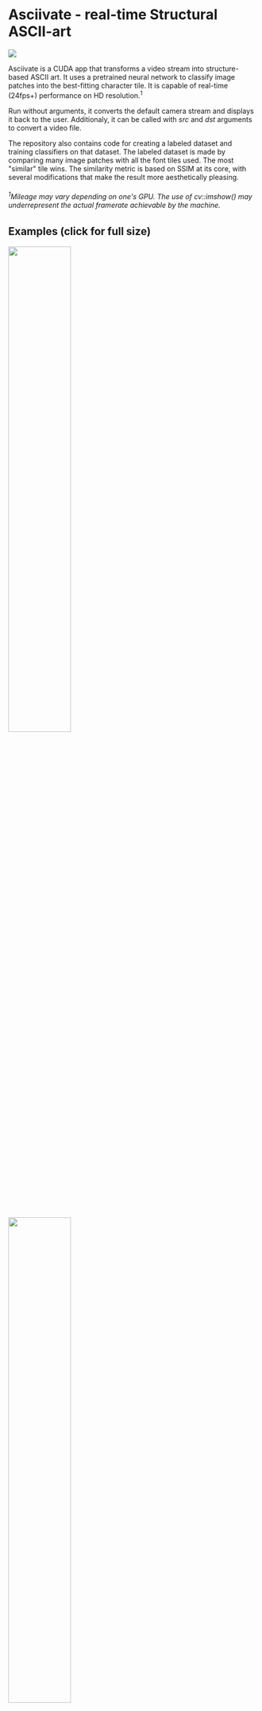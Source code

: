 # Asciivate - real-time Structural ASCII-art

![](images/asciivate.gif)

Asciivate is a CUDA app that transforms a video stream into structure-based ASCII art. It uses a pretrained neural network to classify image patches into the best-fitting character tile. It is capable of real-time (24fps+) performance on HD resolution.<sup>1</sup>

Run without arguments, it converts the default camera stream and displays it back to the user.
Additionaly, it can be called with *src* and *dst* arguments to convert a video file.

The repository also contains code for creating a labeled dataset and training classifiers on that dataset. The labeled dataset is made by comparing many image patches with all the font tiles used. The most "similar" tile wins. The similarity metric is based on SSIM at its core, with several modifications that make the result more aesthetically pleasing.

###### <sup>1</sup>Mileage may vary depending on one's GPU. The use of cv::imshow() may underrepresent the actual framerate achievable by the machine.

## Examples (click for full size)

<img src="images/clocks.gif" width="50%"></img>
<img src="images/swirls.gif" width="50%"></img>

## Repository structure

As of now, training models to be used by the app is not a streamlined process. The repo contains code that evolved as it was used during research/development of the application, and the focus was on getting things to work. When time permits, I'll expand on the code so more of it can be immediately useful.

* src/ 

    Contains the Asciivate source code. `src/dataset` contains code for creating a labeled dataset.
* notebooks/

    Various notebooks used in the process of developping the application. Notably, `asciivate.ipyb` contains code that trained the classifier.
* res/

    Contains a trained model and tileset to be used by the application at runtime.
* images/

    Various images used in this readme.

## Requirements

* NVIDIA GPU + CUDA
* OpenCV (CUDA-enabled)

## Installation

1. Run `cmake` in a build directory
2. Run `make`
3. Make sure `model.dat` and `texture.png` are in the executable directory.
4. Done!

## Acknowledgments

My thanks goes to the creators of [these](http://www.cse.cuhk.edu.hk/~ttwong/papers/asciiart/asciiart.pdf) [papers](https://onlinelibrary.wiley.com/doi/abs/10.1111/cgf.12597) and others which served to clarify what it is I wanted to do with this project.
